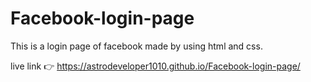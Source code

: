 # Facebook-login-page
This is a login page of facebook made by using html and css.

live link 👉
https://astrodeveloper1010.github.io/Facebook-login-page/
